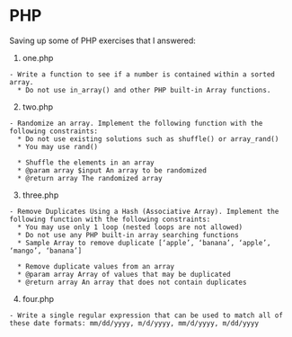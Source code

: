 # PHP

Saving up some of PHP exercises that I answered:
  
  1. one.php
    
    - Write a function to see if a number is contained within a sorted array.
      * Do not use in_array() and other PHP built-in Array functions.
    
  2. two.php
    
    - Randomize an array. Implement the following function with the following constraints:
      * Do not use existing solutions such as shuffle() or array_rand()
      * You may use rand()
      
      * Shuffle the elements in an array
      * @param array $input An array to be randomized 
      * @return array The randomized array
      
   3. three.php
   
    - Remove Duplicates Using a Hash (Associative Array). Implement the following function with the following constraints:
      * You may use only 1 loop (nested loops are not allowed)
      * Do not use any PHP built-in array searching functions
      * Sample Array to remove duplicate [‘apple’, ‘banana’, ‘apple’, ‘mango’, ‘banana’]
      
      * Remove duplicate values from an array
      * @param array Array of values that may be duplicated
      * @return array An array that does not contain duplicates  
      
   4. four.php
   
    - Write a single regular expression that can be used to match all of these date formats: mm/dd/yyyy, m/d/yyyy, mm/d/yyyy, m/dd/yyyy
